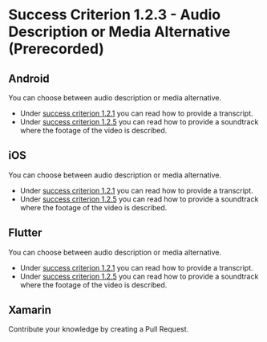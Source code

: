 # Success Criterion 1.2.3 - Audio Description or Media Alternative (Prerecorded)
## Android

You can choose between audio description or media alternative.

* Under [success criterion 1.2.1](1.2.1.md) you can read how to provide a transcript.
* Under [success criterion 1.2.5](1.2.5.md) you can read how to provide a soundtrack where the footage of the video is described.
## iOS

You can choose between audio description or media alternative.

* Under [success criterion 1.2.1](1.2.1.md) you can read how to provide a transcript.
* Under [success criterion 1.2.5](1.2.5.md) you can read how to provide a soundtrack where the footage of the video is described.
## Flutter

You can choose between audio description or media alternative.

* Under [success criterion 1.2.1](1.2.1.md) you can read how to provide a transcript.
* Under [success criterion 1.2.5](1.2.5.md) you can read how to provide a soundtrack where the footage of the video is described.
## Xamarin

Contribute your knowledge by creating a Pull Request.
